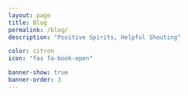 ```yaml
---
layout: page
title: Blog
permalink: /blog/
description: "Positive Spirits, Helpful Shouting"

color: citron
icon: "fas fa-book-open"

banner-show: true
banner-order: 3
---
```

